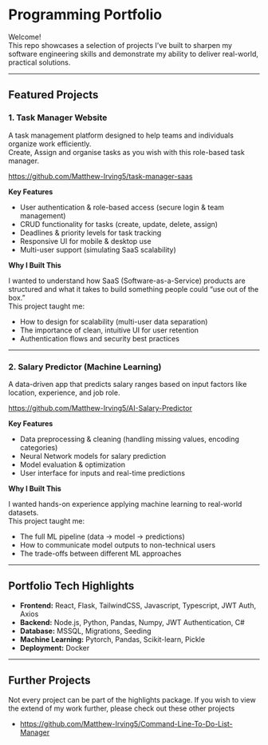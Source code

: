 # Programming Portfolio

Welcome!  
This repo showcases a selection of projects I’ve built to sharpen my software engineering skills and demonstrate my ability to deliver real-world, practical solutions.

---

## Featured Projects

### 1. Task Manager Website
A task management platform designed to help teams and individuals organize work efficiently.  
Create, Assign and organise tasks as you wish with this role-based task manager.

https://github.com/Matthew-Irving5/task-manager-saas

**Key Features**
- User authentication & role-based access (secure login & team management)
- CRUD functionality for tasks (create, update, delete, assign)
- Deadlines & priority levels for task tracking
- Responsive UI for mobile & desktop use
- Multi-user support (simulating SaaS scalability)

**Why I Built This**

I wanted to understand how SaaS (Software-as-a-Service) products are structured and what it takes to build something people could “use out of the box.”  
This project taught me:
- How to design for scalability (multi-user data separation)
- The importance of clean, intuitive UI for user retention
- Authentication flows and security best practices

---

### 2. Salary Predictor (Machine Learning)
A data-driven app that predicts salary ranges based on input factors like location, experience, and job role.

https://github.com/Matthew-Irving5/AI-Salary-Predictor

**Key Features**
- Data preprocessing & cleaning (handling missing values, encoding categories)
- Neural Network models for salary prediction
- Model evaluation & optimization
- User interface for inputs and real-time predictions

**Why I Built This**

I wanted hands-on experience applying machine learning to real-world datasets.  
This project taught me:
- The full ML pipeline (data → model → predictions)
- How to communicate model outputs to non-technical users
- The trade-offs between different ML approaches

---

## Portfolio Tech Highlights
- **Frontend:** React, Flask, TailwindCSS, Javascript, Typescript, JWT Auth, Axios
- **Backend:** Node.js, Python, Pandas, Numpy, JWT Authentication, C#
- **Database:** MSSQL, Migrations, Seeding
- **Machine Learning:** Pytorch, Pandas, Scikit-learn, Pickle  
- **Deployment:** Docker

---

## Further Projects
Not every project can be part of the highlights package. If you wish to view the extend of my work further, please check out these other projects
- https://github.com/Matthew-Irving5/Command-Line-To-Do-List-Manager
